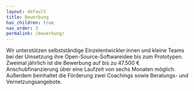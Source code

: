 ```yaml
---
layout: default
title: Bewerbung
has_children: true
nav_order: 3
permalink: /bewerbung/
---
```


Wir unterstützen selbstständige Einzelentwickler:innen und kleine Teams bei der Umsetzung ihre Open-Source-Softwareidee bis zum Prototypen. Zweimal jährlich ist die Bewerbung auf bis zu 47.500 € Anschubfinanzierung über eine Laufzeit von sechs Monaten möglich. Außerdem beinhaltet die Förderung zwei Coachings sowie Beratungs- und Vernetzungsangebote.
